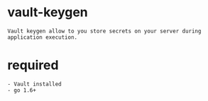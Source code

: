 # vault-keygen

    Vault keygen allow to you store secrets on your server during application execution. 

# required

    - Vault installed 
    - go 1.6+

